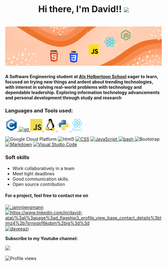 <h1 align="center">Hi there, I'm David!! <img src="https://media.giphy.com/media/hvRJCLFzcasrR4ia7z/giphy.gif" width="35"></h1>

<h1 align="center"><img src="images/github.png"/></h1>

<!-- <h1 align="center"><img src="https://media.giphy.com/media/M9gbBd9nbDrOTu1Mqx/giphy.gif" width="100"/></h1> -->

**A Software Engineering student at [Alx Holbertoon School](https://github.com/holbertonschool) eager to learn, focused on trying new things and ardent about trending technologies, with interest in solving real-world problems with technology and dependable leadership.
Exploring information technology advancements and personal development through study and research**

<h3 align="left">Languages and Tools used:</h3>
<p align="left"> <a href="https://www.cprogramming.com/" target="_blank" rel="noreferrer"> <img src="https://raw.githubusercontent.com/devicons/devicon/master/icons/c/c-original.svg" alt="c" width="40" height="40"/> </a> <a href="https://git-scm.com/" target="_blank" rel="noreferrer"> <img src="https://www.vectorlogo.zone/logos/git-scm/git-scm-icon.svg" alt="git" width="40" height="40"/> </a> <a href="https://developer.mozilla.org/en-US/docs/Web/JavaScript" target="_blank" rel="noreferrer"> <img src="https://raw.githubusercontent.com/devicons/devicon/master/icons/javascript/javascript-original.svg" alt="javascript" width="40" height="40"/> </a> <a href="https://www.linux.org/" target="_blank" rel="noreferrer"> <img src="https://raw.githubusercontent.com/devicons/devicon/master/icons/linux/linux-original.svg" alt="linux" width="40" height="40"/> </a> <a href="https://www.python.org" target="_blank" rel="noreferrer"> <img src="https://raw.githubusercontent.com/devicons/devicon/master/icons/python/python-original.svg" alt="python" width="40" height="40"/> </a> <a href="https://reactjs.org/" target="_blank" rel="noreferrer"> <img src="https://raw.githubusercontent.com/devicons/devicon/master/icons/react/react-original-wordmark.svg" alt="react" width="40" height="40"/>
<p>

<a>
 <img alt="Google Cloud Platform" src="https://img.shields.io/badge/-Google_Cloud_Platform-1a73e8?style=flat-square&logo=google-cloud&logoColor=white" />
 <img alt="html5" src="https://img.shields.io/badge/-HTML5-E34F26?style=flat-square&logo=html5&logoColor=white" />
 </a>
 <a href="https://github.com/search?q=user%3daveeazi%3Acss"><img alt="CSS" src="https://img.shields.io/badge/CSS-1572B6.svg?logo=css3&logoColor=white"></a>
 <a href="https://github.com/search?q=user%3daveeazi%3Ajavascript"><img alt="JavaScript" src="https://img.shields.io/badge/JavaScript-F7DF1E.svg?logo=javascript&logoColor=black">
 <img src="https://img.shields.io/badge/Shell_Script-121011?style=for-the-badge&logo=gnu-bash&logoColor=white" title="bash">
</a>
 
<a>
 <img alt="Bootstrap" src="https://img.shields.io/badge/-Bootstrap-563D7C?style=flat-square&logo=bootstrap" />
</a>
<a href="https://github.com/search?q=user%daveeazi"><img alt="Markdown" src="https://img.shields.io/badge/Markdown-000000.svg?logo=markdown&logoColor=white"></a>
<a href="#"><img alt="Visual Studio Code" src="https://img.shields.io/badge/Visual%20Studio%20Code-0078d7.svg?logo=visual-studio-code&logoColor=white"></a>

### Soft skills

* Work collaboratively in a team
* Meet tight deadlines
* Good communication skills.
* Open source contribution

#### For a project, feel free to contact me on

<p align="left">
<a href="https://twitter.com/iamdaveeazi" target="blank"><img align="center" src="https://raw.githubusercontent.com/rahuldkjain/github-profile-readme-generator/master/src/images/icons/Social/twitter.svg" alt="_iamniiengmann" height="30" width="40" /></a>
<a href="https://linkedin.com/in/david-atat" target="blank"><img align="center" src="https://raw.githubusercontent.com/rahuldkjain/github-profile-readme-generator/master/src/images/icons/Social/linked-in-alt.svg" alt="https://www.linkedin.com/in/david-atat/%3ali%3apage%3ad_flagship3_profile_view_base_contact_details%3btimz4%2b7srnsgxf6kqbm%2big%3d%3d" height="30" width="40" /></a>
<a href="https://instagram.com/daveeazi" target="blank"><img align="center" src="https://raw.githubusercontent.com/rahuldkjain/github-profile-readme-generator/master/src/images/icons/Social/instagram.svg" alt="daveeazi" height="30" width="40" /></a>
</p>
 
 **Subscribe to my Youtube channel:**

[<img src="https://img.shields.io/badge/youtube-ff0000?style=for-the-badge&logo=youtube&logoColor=white"/>](https://www.youtube.com/channel/UCX65e0hG-7RLY_VFbJZpoYw)

<img src="https://gpvc.arturio.dev/daveeazi" alt="Profile views"/>
<!-- >:warning: **Warning:** under construction -->
